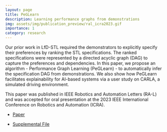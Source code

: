 ```yaml
---
layout: page
title: PeGLearn
description: Learning performance graphs from demonstrations
img: assets/img/publication_preview/ral_icra2023.gif
importance: 1
category: research
---
```


Our prior work in LfD-STL required the demonstrators to explicitly specify their preferences by ranking the STL specifications. The ranked specifications were represented by a directed acyclic graph (DAG) to capture the preferences and dependencies. In this paper, we propose an algorithm - Performance Graph Learning (PeGLearn) - to automatically infer the specification DAG from demonstrations. We also show how PeGLearn facilitates explainability for AI-based systems via a user study on CARLA, a simulated driving environment.

This paper was published in IEEE Robotics and Automation Letters (RA-L) and was accepted for oral presentation at the 2023 IEEE International Conference on Robotics and Automation (ICRA).

- [Paper](https://ieeexplore.ieee.org/abstract/document/9968087/)

- [Supplemental File](/assets/pdf/peglearn_supp.pdf)